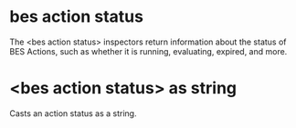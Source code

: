 # bes action status

The &lt;bes action status&gt; inspectors return information about the status of BES Actions, such as whether it is running, evaluating, expired, and more.

# &lt;bes action status&gt; as string

Casts an action status as a string.

